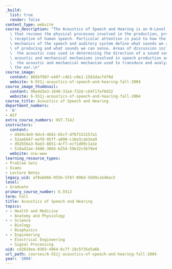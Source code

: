 ```yaml
---
_build:
  list: true
  render: false
content_type: website
course_description: "The Acoustics of Speech and Hearing is an H-Level graduate course\
  \ that reviews the physical processes involved in the production, propagation and\
  \ reception of human speech. Particular attention is paid to how the acoustics and\
  \ mechanics of the speech and auditory system define what sounds we are capable\
  \ of producing and what sounds we can sense. Areas of discussion include:\n\n1.\
  \  the acoustic cues used in determining the direction of a sound source,\n2.  the\
  \ acoustic and mechanical mechanisms involved in speech production and\n    \n3.\
  \  the acoustic and mechanical mechanism used to transduce and analyze sounds in\
  \ the ear.\n"
course_image:
  content: 865bf987-e40f-c4b1-c0e1-1563dacf4f0d
  website: 6-551j-acoustics-of-speech-and-hearing-fall-2004
course_image_thumbnail:
  content: 90a4d3e3-1640-33a4-f32d-c64f17af0d32
  website: 6-551j-acoustics-of-speech-and-hearing-fall-2004
course_title: Acoustics of Speech and Hearing
department_numbers:
- '6'
- HST
extra_course_numbers: HST.714J
instructors:
  content:
  - d4d4c4e9-9dc4-4b61-65cf-df6f153157a1
  - 52aeb647-eef0-95ff-a890-c16e3cab3ea9
  - d92b56a3-9ae3-8851-4cf7-ecf1d09c1a1e
  - 518ad2ae-3486-3664-b254-59e32c5b79e4
  website: ocw-www
learning_resource_types:
- Problem Sets
- Exams
- Lecture Notes
legacy_uid: af8e6066-955b-5f87-096d-5b99ca5d6ec5
level:
- Graduate
primary_course_number: 6.551J
term: Fall
title: Acoustics of Speech and Hearing
topics:
- - Health and Medicine
  - Anatomy and Physiology
- - Science
  - Biology
  - Biophysics
- - Engineering
  - Electrical Engineering
  - Signal Processing
uid: cd2019ee-0303-4964-8c7f-19c5f35e5a6b
url_path: courses/6-551j-acoustics-of-speech-and-hearing-fall-2004
year: '2004'
---
```

